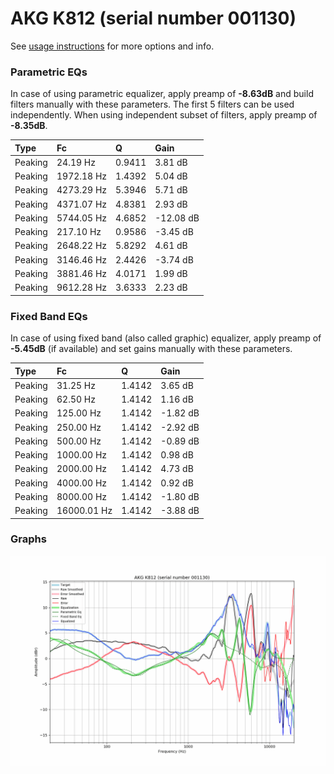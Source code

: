 # AKG K812 (serial number 001130)
See [usage instructions](https://github.com/jaakkopasanen/AutoEq#usage) for more options and info.

### Parametric EQs
In case of using parametric equalizer, apply preamp of **-8.63dB** and build filters manually
with these parameters. The first 5 filters can be used independently.
When using independent subset of filters, apply preamp of **-8.35dB**.

| Type    | Fc         |      Q | Gain      |
|:--------|:-----------|:-------|:----------|
| Peaking | 24.19 Hz   | 0.9411 | 3.81 dB   |
| Peaking | 1972.18 Hz | 1.4392 | 5.04 dB   |
| Peaking | 4273.29 Hz | 5.3946 | 5.71 dB   |
| Peaking | 4371.07 Hz | 4.8381 | 2.93 dB   |
| Peaking | 5744.05 Hz | 4.6852 | -12.08 dB |
| Peaking | 217.10 Hz  | 0.9586 | -3.45 dB  |
| Peaking | 2648.22 Hz | 5.8292 | 4.61 dB   |
| Peaking | 3146.46 Hz | 2.4426 | -3.74 dB  |
| Peaking | 3881.46 Hz | 4.0171 | 1.99 dB   |
| Peaking | 9612.28 Hz | 3.6333 | 2.23 dB   |

### Fixed Band EQs
In case of using fixed band (also called graphic) equalizer, apply preamp of **-5.45dB**
(if available) and set gains manually with these parameters.

| Type    | Fc          |      Q | Gain     |
|:--------|:------------|:-------|:---------|
| Peaking | 31.25 Hz    | 1.4142 | 3.65 dB  |
| Peaking | 62.50 Hz    | 1.4142 | 1.16 dB  |
| Peaking | 125.00 Hz   | 1.4142 | -1.82 dB |
| Peaking | 250.00 Hz   | 1.4142 | -2.92 dB |
| Peaking | 500.00 Hz   | 1.4142 | -0.89 dB |
| Peaking | 1000.00 Hz  | 1.4142 | 0.98 dB  |
| Peaking | 2000.00 Hz  | 1.4142 | 4.73 dB  |
| Peaking | 4000.00 Hz  | 1.4142 | 0.92 dB  |
| Peaking | 8000.00 Hz  | 1.4142 | -1.80 dB |
| Peaking | 16000.01 Hz | 1.4142 | -3.88 dB |

### Graphs
![](./AKG%20K812%20(serial%20number%20001130).png)